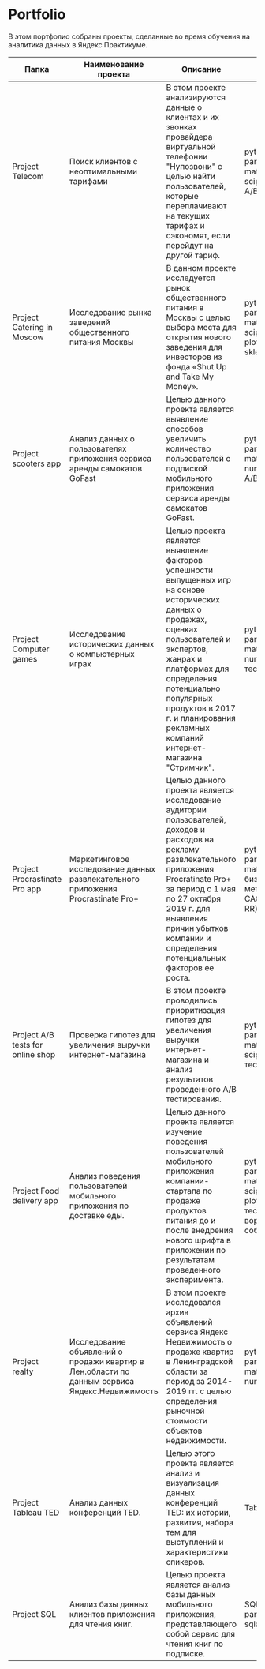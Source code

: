 # Portfolio
В этом портфолио собраны проекты, сделанные во время обучения на аналитика данных в Яндекс Практикуме.

| Папка    | Наименование проекта                | Описание                                                     | Стек                                                         |
| ---- | ------------------------------------------------------------ | ------------------------------------------------------------ | ------------------------------------------------------------ |
| Project Telecom | Поиск клиентов с неоптимальными тарифами | В этом проекте анализируются данные о клиентах и их звонках провайдера виртуальной телефонии "Нупозвони" с целью найти пользователей, которые переплачивают на текущих тарифах и сэкономят, если перейдут на другой тариф. | python, pandas, matplotlib, scipy, seaborn, A/B тесты |
| Project Catering in Moscow | Исследование рынка заведений общественного питания Москвы | В данном проекте исследуется рынок общественного питания в Москвы с целью выбора места для открытия нового заведения для инвесторов из фонда «Shut Up and Take My Money». | python, pandas, matplotlib, scipy, seaborn, plotly, folium, sklearn.metrics |
| Project scooters app | Анализ данных о пользователях приложения сервиса аренды самокатов GoFast | Целью данного проекта является выявление способов увеличить количество пользователей c подпиской мобильного приложения сервиса аренды самокатов GoFast. | python, pandas, matplotlib, numpy, scipy, A/B тесты |
| Project Computer games | Исследование исторических данных о компьютерных играх | Целью проекта является выявление факторов успешности выпущенных игр на основе исторических данных о продажах, оценках пользователей и экспертов, жанрах и платформах для определения потенциально популярных продуктов в 2017 г. и планирования рекламных компаний интернет-магазина "Стримчик". | python, pandas, matplotlib, numpy, A/В тесты |
| Project Procrastinate Pro app | Маркетинговое исследование данных развлекательного приложения Procrastinate Pro+ | Целью данного проекта является исследование аудитории пользователей, доходов и расходов на рекламу развлекательного приложения Procratinate Pro+ за период с 1 мая по 27 октября 2019 г. для  выявления причин убытков компании и определения потенциальных факторов ее роста. | python, pandas, matplotlib, бизнес-метрики (LTV, CAC, ROI, CR, RR) |
| Project A/B tests for online shop | Проверка гипотез для увеличения выручки интернет-магазина | В этом проекте проводились приоритизация гипотез для увеличения выручки интернет-магазина и анализ результатов проведенного А/В тестирования.  | python, pandas, matplotlib, scipy, A/B тесты |
| Project Food delivery app | Анализ поведения пользователей мобильного приложения по доставке еды. | Целью данного проекта является изучение поведения пользователей мобильного приложения компании-стартапа по продаже продуктов питания до и после внедрения нового шрифта в приложении по результатам проведенного эксперимента. | python, pandas, matplotlib, scipy, seaborn, plotly, A/A/B тесты, воронка событий, CR |
| Project realty | Исследование объявлений о продажи квартир в Лен.области по данным сервиса Яндекс.Недвижимость | В этом проекте исследовался архив объявлений сервиса Яндекс Недвижимость о продаже квартир в Ленинградской области за период за 2014-2019 гг. с целью определения рыночной стоимости объектов недвижимости. | python, pandas, matplotlib, numpy |
| Project Tableau TED | Анализ данных конференций TED. | Целью этого проекта является анализ и визуализация данных конференций TED: их истории, развития, набора тем для выступлений и характеристики спикеров. | Tableau |
| Project SQL | Анализ базы данных клиентов приложения для чтения книг. | Целью проекта является анализ базы данных мобильного приложения, представляющего собой сервис для чтения книг по подписке. | SQL, python, pandas, sqlalchemy |





